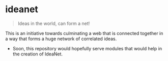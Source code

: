 ideanet
=======
> Ideas in the world, can form a net!

This is an initiative towards culminating a web that is connected together in a way that forms a huge network of correlated ideas.

* Soon, this repository would hopefully serve modules that would help in the creation of IdeaNet.
